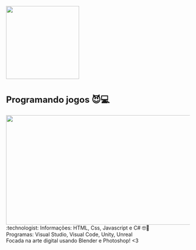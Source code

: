 <div id="header" align="Left">
  <img src="https://media.giphy.com/media/26tn33aiTi1jkl6H6/giphy.gif" width="200"/>
<h1><font size="5px"> Programando jogos 😈💻 </font></h1>
</div>
<div align="center">
  <img src="https://media.giphy.com/media/Dh5q0sShxgp13DwrvG/giphy.gif" width="600" height="300"/>
</div>
:technologist: Informações:
HTML, Css, Javascript e C# 🤓📕 <br> 
Programas: Visual Studio, Visual Code, Unity, Unreal <br> 
Focada na arte digital usando Blender e Photoshop! <3 
